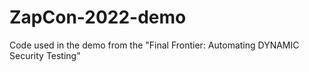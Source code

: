 # ZapCon-2022-demo
Code used in the demo from the "Final Frontier: Automating DYNAMIC Security Testing"
